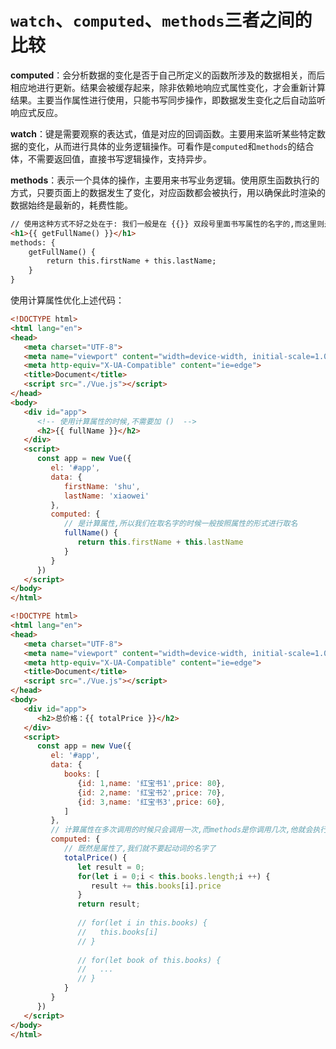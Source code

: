# `watch`、`computed`、`methods`三者之间的比较

**computed**：会分析数据的变化是否于自己所定义的函数所涉及的数据相关，而后相应地进行更新。结果会被缓存起来，除非依赖地响应式属性变化，才会重新计算结果。主要当作属性进行使用，只能书写同步操作，即数据发生变化之后自动监听响应式反应。

**watch**：键是需要观察的表达式，值是对应的回调函数。主要用来监听某些特定数据的变化，从而进行具体的业务逻辑操作。可看作是`computed`和`methods`的结合体，不需要返回值，直接书写逻辑操作，支持异步。

**methods**：表示一个具体的操作，主要用来书写业务逻辑。使用原生函数执行的方式，只要页面上的数据发生了变化，对应函数都会被执行，用以确保此时渲染的数据始终是最新的，耗费性能。

```html
// 使用这种方式不好之处在于: 我们一般是在 {{}} 双段号里面书写属性的名字的,而这里则是写了一个方法,让人看起来不舒服
<h1>{{ getFullName() }}</h1>
methods: {
	getFullName() {
		return this.firstName + this.lastName;
	}
}
```

使用计算属性优化上述代码：

```html
<!DOCTYPE html>
<html lang="en">
<head>
   <meta charset="UTF-8">
   <meta name="viewport" content="width=device-width, initial-scale=1.0">
   <meta http-equiv="X-UA-Compatible" content="ie=edge">
   <title>Document</title>
   <script src="./Vue.js"></script>
</head>
<body>
   <div id="app">
      <!-- 使用计算属性的时候,不需要加 ()  -->
      <h2>{{ fullName }}</h2>
   </div>
   <script>
      const app = new Vue({
         el: '#app',
         data: {
            firstName: 'shu',
            lastName: 'xiaowei'
         },
         computed: {
            // 是计算属性,所以我们在取名字的时候一般按照属性的形式进行取名 
            fullName() {
               return this.firstName + this.lastName
            }
         }
      })
   </script>
</body>
</html>
```

```html
<!DOCTYPE html>
<html lang="en">
<head>
   <meta charset="UTF-8">
   <meta name="viewport" content="width=device-width, initial-scale=1.0">
   <meta http-equiv="X-UA-Compatible" content="ie=edge">
   <title>Document</title>
   <script src="./Vue.js"></script>
</head>
<body>
   <div id="app">
      <h2>总价格：{{ totalPrice }}</h2>
   </div>
   <script>
      const app = new Vue({
         el: '#app',
         data: {
            books: [
               {id: 1,name: '红宝书1',price: 80},
               {id: 2,name: '红宝书2',price: 70},
               {id: 3,name: '红宝书3',price: 60},
            ]
         },
         // 计算属性在多次调用的时候只会调用一次,而methods是你调用几次,他就会执行几次,没有缓存且性能低
         computed: {
            // 既然是属性了,我们就不要起动词的名字了
            totalPrice() {
               let result = 0;
               for(let i = 0;i < this.books.length;i ++) {
                  result += this.books[i].price
               }
               return result;
                
               // for(let i in this.books) {
               //   this.books[i]
               // }
               
               // for(let book of this.books) {
               //   ...
               // }
            }
         }
      })
   </script>
</body>
</html>
```

